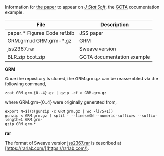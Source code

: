 Information for [the paper](paper.pdf) to appear on [*J Stat Soft*](https://www.jstatsoft.org/index), the [GCTA](http://cnsgenomics.com/software/gcta/) documentation example.

File | Description
-----|-----------------------------------------
paper.* Figures Code ref.bib | JSS paper
GRM.grm.id GRM.grm-*.gz | GRM
jss2367.rar | Sweave version
BLR.zip boot.zip | GCTA documentation example

**GRM**

Once the repository is cloned, the GRM.grm.gz can be reassembled via the following command,
```
zcat GRM.grm-{0..4}.gz | gzip -cf > GRM.grm.gz
```
where GRM.grm-{0..4} were originally generated from,
```
export N=$(($(gunzip -c GRM.grm.gz | wc -l)/5+1))
gunzip < GRM.grm.gz | split - --lines=$N --numeric-suffixes --suffix-length=1 GRM.grm-
gzip GRM.grm-*
```

**rar**

The format of Sweave version [jss2367.rar](jss2367.rar) is described at [https://rarlab.com/](https://rarlab.com/).

